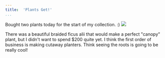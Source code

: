 ```yaml
---
title:  'Plants Get!'
...
```


Bought two plants today for the start of my collection. :)
![](https://imgur.com/ARwOEDz.jpg)

There was a beautiful braided ficus alii that would make a perfect "canopy" plant, but I didn't want to spend $200 quite yet. I think the first order of business is making cutaway planters. Think seeing the roots is going to be really cool!